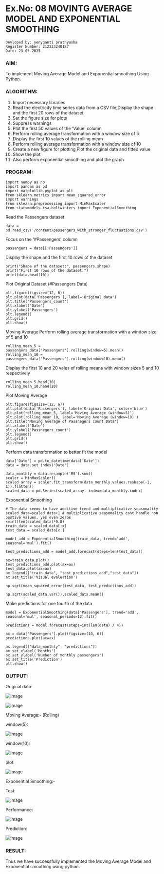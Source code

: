 # Ex.No: 08     MOVINTG AVERAGE MODEL AND EXPONENTIAL SMOOTHING

```
Devloped by: yenyganti prathyusha
Register Number: 212223240187
Date: 23-05-2025
```


### AIM:
To implement Moving Average Model and Exponential smoothing Using Python.
### ALGORITHM:
1. Import necessary libraries
2. Read the electricity time series data from a CSV file,Display the shape and the first 20 rows of
the dataset
3. Set the figure size for plots
4. Suppress warnings
5. Plot the first 50 values of the 'Value' column
6. Perform rolling average transformation with a window size of 5
7. Display the first 10 values of the rolling mean
8. Perform rolling average transformation with a window size of 10
9. Create a new figure for plotting,Plot the original data and fitted value
10. Show the plot
11. Also perform exponential smoothing and plot the graph
### PROGRAM:

```
import numpy as np
import pandas as pd
import matplotlib.pyplot as plt
from sklearn.metrics import mean_squared_error
import warnings
from sklearn.preprocessing import MinMaxScaler
from statsmodels.tsa.holtwinters import ExponentialSmoothing
```
Read the Passengers dataset
```
data = pd.read_csv('/content/passengers_with_stronger_fluctuations.csv')
```
Focus on the '#Passengers' column
```
passengers = data[['Passengers']]
```
Display the shape and the first 10 rows of the dataset
```
print("Shape of the dataset:", passengers.shape)
print("First 10 rows of the dataset:")
print(data.head(10))
```
Plot Original Dataset (#Passengers Data)
```
plt.figure(figsize=(12, 6))
plt.plot(data['Passengers'], label='Original data')
plt.title('Passengers_count')
plt.xlabel('Date')
plt.ylabel('Passengers')
plt.legend()
plt.grid()
plt.show()
```
Moving Average
Perform rolling average transformation with a window size of 5 and 10
```
rolling_mean_5 = passengers_data['Passengers'].rolling(window=5).mean()
rolling_mean_10 = passengers_data['Passengers'].rolling(window=10).mean()
```
Display the first 10 and 20 vales of rolling means with window sizes 5 and 10 respectively
```
rolling_mean_5.head(10)
rolling_mean_10.head(20)
```
Plot Moving Average
```
plt.figure(figsize=(12, 6))
plt.plot(data['Passengers'], label='Original Data', color='blue')
plt.plot(rolling_mean_5, label='Moving Average (window=5)')
plt.plot(rolling_mean_10, label='Moving Average (window=10)')
plt.title('Moving Average of Passnegers count Data')
plt.xlabel('Date')
plt.ylabel('Passnegers_count')
plt.legend()
plt.grid()
plt.show()

```

Perform data transformation to better fit the model
```
data['Date'] = pd.to_datetime(data['Date'])
data = data.set_index('Date')

data_monthly = data.resample('MS').sum()
scaler = MinMaxScaler()
scaled_array = scaler.fit_transform(data_monthly.values.reshape(-1, 1)).flatten()
scaled_data = pd.Series(scaled_array, index=data_monthly.index)

```
Exponential Smoothing
```
# The data seems to have additive trend and multiplicative seasonality
scaled_data=scaled_data+1 # multiplicative seasonality cant handle non postive values, yes even zeros
x=int(len(scaled_data)*0.8)
train_data = scaled_data[:x]
test_data = scaled_data[x:]

model_add = ExponentialSmoothing(train_data, trend='add', seasonal='mul').fit()

test_predictions_add = model_add.forecast(steps=len(test_data))

ax=train_data.plot()
test_predictions_add.plot(ax=ax)
test_data.plot(ax=ax)
ax.legend(["train_data", "test_predictions_add","test_data"])
ax.set_title('Visual evaluation')

np.sqrt(mean_squared_error(test_data, test_predictions_add))

np.sqrt(scaled_data.var()),scaled_data.mean()
```
Make predictions for one fourth of the data
```
model = ExponentialSmoothing(data['Passengers'], trend='add', seasonal='mul', seasonal_periods=12).fit()

predictions = model.forecast(steps=int(len(data) / 4))

ax = data['Passengers'].plot(figsize=(10, 6))
predictions.plot(ax=ax)

ax.legend(["data_monthly", "predictions"])
ax.set_xlabel('Months')
ax.set_ylabel('Number of monthly passengers')
ax.set_title('Prediction')
plt.show()

```

### OUTPUT:

Original data:

![image](https://github.com/user-attachments/assets/4400e3b7-bb37-4e3c-af31-69c15d9fa3a0)


![image](https://github.com/user-attachments/assets/5f07a7da-85a2-42f6-b1a3-35fa5bc99e4d)


Moving Average:- (Rolling)

window(5):

![image](https://github.com/user-attachments/assets/71041f4b-a1bf-4989-a60e-c436b8291ee1)




window(10):

![image](https://github.com/user-attachments/assets/406ad41a-f4f9-4be9-a9e7-aa9c03b30241)


plot:

![image](https://github.com/user-attachments/assets/45c55d9d-b7a2-4069-b4c8-f55644c9dd18)



Exponential Smoothing:-

Test:

![image](https://github.com/user-attachments/assets/051f8188-0b5e-4639-9b17-80f6472fb6d9)


Performance:

![image](https://github.com/user-attachments/assets/3f8ff7d9-cbf8-4e17-be18-d113a702a73f)


Prediction:

![image](https://github.com/user-attachments/assets/be91b7c9-f978-44ab-a74a-9d6ec04b5902)



### RESULT:
Thus we have successfully implemented the Moving Average Model and Exponential smoothing using python.
